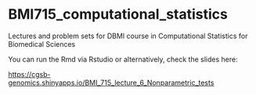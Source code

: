 # BMI715_computational_statistics
Lectures and problem sets for DBMI course in Computational Statistics for Biomedical Sciences

You can run the Rmd via Rstudio or alternatively, check the slides here: 

https://cgsb-genomics.shinyapps.io/BMI_715_lecture_6_Nonparametric_tests
